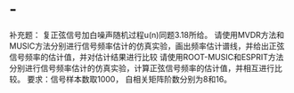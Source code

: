 # -
补充题： 复正弦信号加白噪声随机过程u(n)同题3.18所给。 请使用MVDR方法和MUSIC方法分别进行信号频率估计的仿真实验，画出频率估计谱线，并给出正弦信号频率的估计值，并对估计结果进行比较 请使用ROOT-MUSIC和ESPRIT方法分别进行信号频率估计的仿真实验，计算正弦信号频率的估计值，并相互进行比较。 要求：信号样本数取1000， 自相关矩阵阶数分别为8和16。

